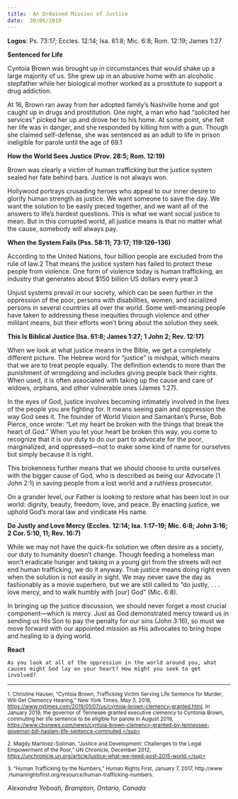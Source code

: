 ```yaml
---
title:  An Ordained Mission of Justice
date:  30/06/2019
---
```


**Logos**: Ps. 73:17; Eccles. 12:14; Isa. 61:8; Mic. 6:8; Rom. 12:19; James 1:27

**Sentenced for Life**

Cyntoia Brown was brought up in circumstances that would shake up a large majority of us. She grew up in an abusive home with an alcoholic stepfather while her biological mother worked as a prostitute to support a drug addiction.

At 16, Brown ran away from her adopted family’s Nashville home and got caught up in drugs and prostitution. One night, a man who had “solicited her services” picked her up and drove her to his home. At some point, she felt her life was in danger, and she responded by killing him with a gun. Though she claimed self-defense, she was sentenced as an adult to life in prison ineligible for parole until the age of 69.1

**How the World Sees Justice (Prov. 28:5; Rom. 12:19)**

Brown was clearly a victim of human trafficking but the justice system sealed her fate behind bars. Justice is not always won.

Hollywood portrays crusading heroes who appeal to our inner desire to glorify human strength as justice. We want someone to save the day. We want the solution to be easily pieced together, and we want all of the answers to life’s hardest questions. This is what we want social justice to mean. But in this corrupted world, all justice means is that no matter what the cause, somebody will always pay.

**When the System Fails (Pss. 58:11; 73:17; 119:126–136)**

According to the United Nations, four billion people are excluded from the rule of law.2 That means the justice system has failed to protect these people from violence. One form of violence today is human trafficking, an industry that generates about $150 billion US dollars every year.3

Unjust systems prevail in our society, which can be seen further in the oppression of the poor, persons with disabilities, women, and racialized persons in several countries all over the world. Some well-meaning people have taken to addressing these inequities through violence and other militant means, but their efforts won’t bring about the solution they seek.

**This Is Biblical Justice (Isa. 61:8; James 1:27; 1 John 2; Rev. 12:17)**

When we look at what justice means in the Bible, we get a completely different picture. The Hebrew word for “justice” is mishpat, which means that we are to treat people equally. The definition extends to more than the punishment of wrongdoing and includes giving people back their rights. When used, it is often associated with taking up the cause and care of widows, orphans, and other vulnerable ones (James 1:27).

In the eyes of God, justice involves becoming intimately involved in the lives of the people you are fighting for. It means seeing pain and oppression the way God sees it. The founder of World Vision and Samaritan’s Purse, Bob Pierce, once wrote: “Let my heart be broken with the things that break the heart of God.” When you let your heart be broken this way, you come to recognize that it is our duty to do our part to advocate for the poor, marginalized, and oppressed—not to make some kind of name for ourselves but simply because it is right.

This brokenness further means that we should choose to unite ourselves with the bigger cause of God, who is described as being our Advocate (1 John 2:1) in saving people from a lost world and a ruthless prosecutor.

On a grander level, our Father is looking to restore what has been lost in our world: dignity, beauty, freedom, love, and peace. By enacting justice, we uphold God’s moral law and vindicate His name.

**Do Justly and Love Mercy (Eccles. 12:14; Isa. 1:17–19; Mic. 6:8; John 3:16; 2 Cor. 5:10, 11; Rev. 16:7)**

While we may not have the quick-fix solution we often desire as a society, our duty to humanity doesn’t change. Though feeding a homeless man won’t eradicate hunger and taking in a young girl from the streets will not end human trafficking, we do it anyway. True justice means doing right even when the solution is not easily in sight. We may never save the day as fashionably as a movie superhero, but we are still called to “do justly, . . . love mercy, and to walk humbly with [our] God” (Mic. 6:8).

In bringing up the justice discussion, we should never forget a most crucial component—which is mercy. Just as God demonstrated mercy toward us in sending us His Son to pay the penalty for our sins (John 3:16), so must we move forward with our appointed mission as His advocates to bring hope and healing to a dying world.

**React**

`As you look at all of the oppression in the world around you, what causes might God lay on your heart? How might you seek to get involved?`

---

<sup>1. Christine Hauser, “Cyntoia Brown, Trafficking Victim Serving Life Sentence for Murder, Will Get Clemency Hearing,” New York Times, May 3, 2018, https://www.nytimes.com/2019/01/07/us/cyntoia-brown-clemency-granted.html. In January 2019, the governor of Tennesee granted executive clemency to Cyntonia Brown, commuting her life sentence to be eligible for parole in August 2019, https://www.cbsnews.com/news/cyntoia-brown-clemency-granted-by-tennessee-governor-bill-haslam-life-sentence-commuted.</sup>

<sup>2. Magdy Martinez-Solimán, “Justice and Development: Challenges to the Legal Empowerment of the Poor,” UN Chronicle, December 2012, https://unchronicle.un.org/article/justice-what-we-need-post-2015-world.</sup>

<sup>3. “Human Trafficking by the Numbers,” Human Rights First, January 7, 2017, http://www .Humanrightsfirst.org/resource/human-trafficking-numbers.</sup>

_Alexandra Yeboah, Brampton, Ontario, Canada_